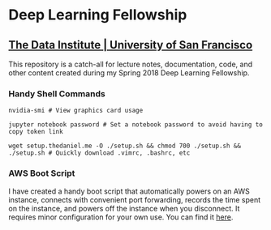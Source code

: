 # Deep Learning Fellowship
## [The Data Institute | University of San Francisco](http://course.fast.ai/part2.html)

This repository is a catch-all for lecture notes, documentation, code, and other content created during my Spring 2018 Deep Learning Fellowship. 

### Handy Shell Commands

`nvidia-smi # View graphics card usage`

`jupyter notebook password # Set a notebook password to avoid having to copy token link`

`wget setup.thedaniel.me -O ./setup.sh && chmod 700 ./setup.sh && ./setup.sh # Quickly download .vimrc, .bashrc, etc`

### AWS Boot Script

I have created a handy boot script that automatically powers on an AWS instance, connects with convenient port forwarding, records the time spent on the instance, and powers off the instance when you disconnect. It requires minor configuration for your own use. You can find it [here](https://github.com/thedch/bash-scripts/blob/master/ssh-into-aws.sh). 
